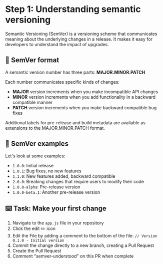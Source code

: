 # Step 1: Understanding semantic versioning

Semantic Versioning (SemVer) is a versioning scheme that communicates meaning about the underlying changes in a release. It makes it easy for developers to understand the impact of upgrades.

## 📝 SemVer format

A semantic version number has three parts: **MAJOR.MINOR.PATCH**

Each number communicates specific kinds of changes:

- **MAJOR** version increments when you make incompatible API changes
- **MINOR** version increments when you add functionality in a backward compatible manner
- **PATCH** version increments when you make backward compatible bug fixes

Additional labels for pre-release and build metadata are available as extensions to the MAJOR.MINOR.PATCH format.

## 📝 SemVer examples

Let's look at some examples:

- `1.0.0`: Initial release
- `1.0.1`: Bug fixes, no new features
- `1.1.0`: New features added, backward compatible
- `2.0.0`: Breaking changes that require users to modify their code
- `1.0.0-alpha`: Pre-release version
- `1.0.0-beta.1`: Another pre-release version

## :keyboard: Task: Make your first change

1. Navigate to the `app.js` file in your repository
2. Click the edit :pencil2: icon
3. Edit the File by adding a comment to the bottom of the file: `// Version 0.1.0 - Initial version`
4. Commit the change directly to a new branch, creating a Pull Request
5. Create the Pull Request
6. Comment "semver-understood" on this PR when complete
